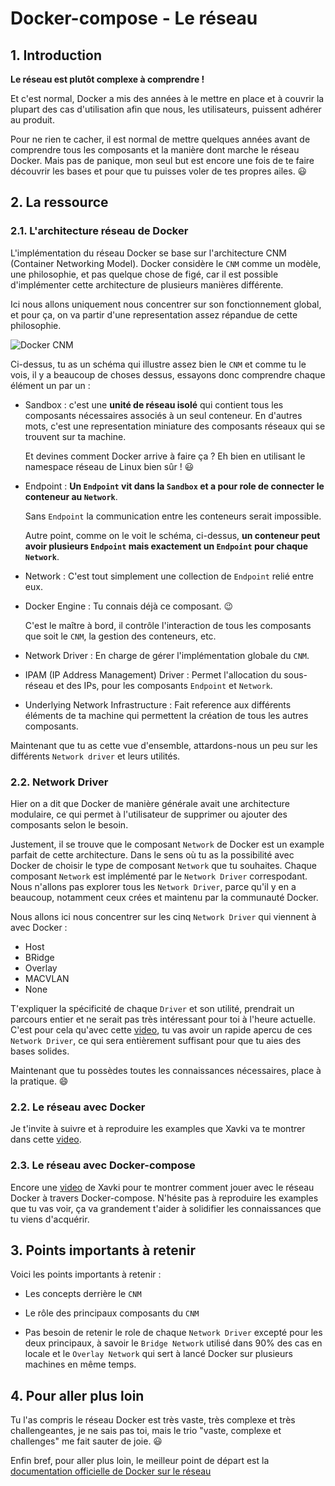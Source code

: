 # Docker-compose - Le réseau

## 1. Introduction

**Le réseau est plutôt complexe à comprendre !**

Et c'est normal, Docker a mis des années à le mettre en place et à couvrir la plupart des cas d'utilisation
afin que nous, les utilisateurs, puissent adhérer au produit.

Pour ne rien te cacher, il est normal de mettre quelques années avant de comprendre tous les composants et la manière dont marche le réseau Docker.
Mais pas de panique, mon seul but est encore une fois de te faire découvrir les bases et pour que tu puisses voler de tes propres ailes. 😃


## 2. La ressource
### 2.1. L'architecture réseau de Docker

L'implémentation du réseau Docker se base sur l'architecture CNM (Container Networking Model). 
Docker considère le `CNM` comme un modèle, une philosophie, et pas quelque chose de figé,
car il est possible d'implémenter cette architecture de plusieurs manières différente.

Ici nous allons uniquement nous concentrer sur son fonctionnement global, et pour ça, on va partir d'une representation assez répandue de cette philosophie.

![Docker CNM](https://i.imgur.com/uHSXmqv.png)

Ci-dessus, tu as un schéma qui illustre assez bien le `CNM` et comme tu le vois, il y a beaucoup de choses dessus, essayons donc comprendre chaque élément un par un :

- Sandbox : c'est une **unité de réseau isolé** qui contient tous les composants nécessaires associés à un seul conteneur. 
  En d'autres mots, c'est une representation miniature des composants réseaux qui se trouvent sur ta machine.

  Et devines comment Docker arrive à faire ça ? Eh bien en utilisant le namespace réseau de Linux bien sûr ! 😃


- Endpoint : **Un `Endpoint` vit dans la `Sandbox` et a pour role de connecter le conteneur au `Network`**.
  
  Sans `Endpoint` la communication entre les conteneurs serait impossible.

  Autre point, comme on le voit le schéma, ci-dessus, **un conteneur peut avoir plusieurs `Endpoint` mais exactement un `Endpoint` pour chaque `Network`**.


- Network : C'est tout simplement une collection de `Endpoint` relié entre eux.


- Docker Engine : Tu connais déjà ce composant. 😉
  
  C'est le maître à bord, il contrôle l'interaction de tous les composants que soit le `CNM`, la gestion des conteneurs, etc.
  
  
- Network Driver : En charge de gérer l'implémentation globale du `CNM`.


- IPAM (IP Address Management) Driver : Permet l'allocation du sous-réseau et des IPs, pour les composants `Endpoint` et `Network`.


- Underlying Network Infrastructure : Fait reference aux différents éléments de ta machine qui permettent la création de tous les autres composants.

Maintenant que tu as cette vue d'ensemble, attardons-nous un peu sur les différents `Network driver` et leurs utilités.

### 2.2. Network Driver

Hier on a dit que Docker de manière générale avait une architecture modulaire, ce qui permet à l'utilisateur de supprimer ou ajouter des composants selon le besoin.

Justement, il se trouve que le composant `Network` de Docker est un example parfait de cette architecture. Dans le sens où tu as la possibilité avec Docker de choisir le type de composant `Network` que tu souhaites. Chaque composant `Network` est implémenté par le `Network Driver` correspodant.
Nous n'allons pas explorer tous les `Network Driver`, parce qu'il y en a beaucoup, notamment ceux crées et maintenu par la communauté Docker.

Nous allons ici nous concentrer sur les cinq `Network Driver` qui viennent à avec Docker : 

- Host
- BRidge
- Overlay
- MACVLAN
- None

T'expliquer la spécificité de chaque `Driver` et son utilité, prendrait un parcours entier et ne serait pas très intéressant pour toi à l'heure actuelle. 
C'est pour cela qu'avec cette [video](https://www.youtube.com/watch?v=5grbXvV_DSk&t=697s), tu vas avoir un rapide apercu de ces `Network Driver`, ce qui sera entièrement suffisant pour que tu aies des bases solides.

Maintenant que tu possèdes toutes les connaissances nécessaires, place à la pratique. 😄


### 2.2. Le réseau avec Docker

Je t'invite à suivre et à reproduire les examples que Xavki va te montrer dans cette [video](https://www.youtube.com/watch?v=YcAWluYkVXc).

### 2.3. Le réseau avec Docker-compose

Encore une [video](https://www.youtube.com/watch?v=hxVxmh3MlD8) de Xavki pour te montrer comment jouer avec le réseau Docker à travers Docker-compose.
N'hésite pas à reproduire les examples que tu vas voir, ça va grandement t'aider à solidifier les connaissances que tu viens d'acquérir.

## 3. Points importants à retenir
Voici les points importants à retenir :

- Les concepts derrière le `CNM`


- Le rôle des principaux composants du `CNM`


- Pas besoin de retenir le role de chaque `Network Driver` excepté pour les deux principaux, à savoir le `Bridge Network` utilisé dans 90% des cas en locale 
  et le `Overlay Network` qui sert à lancé Docker sur plusieurs machines en même temps.

## 4. Pour aller plus loin
Tu l'as compris le réseau Docker est très vaste, très complexe et très challengeantes, je ne sais pas toi, mais le trio "vaste, complexe et challenges" me fait sauter de joie. 😃
  
Enfin bref, pour aller plus loin, le meilleur point de départ est la [documentation officielle de Docker sur le réseau](https://docs.docker.com/network/)
